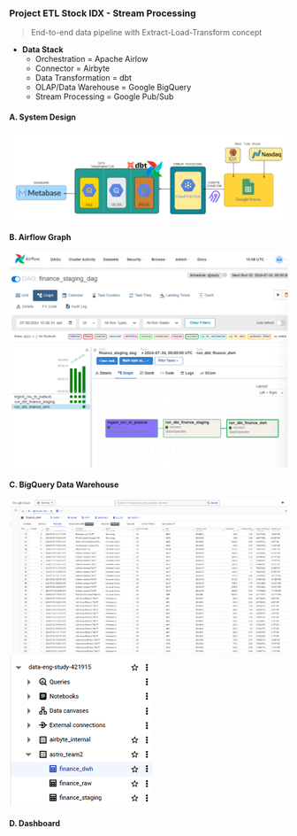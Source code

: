 ### Project ETL Stock IDX - Stream Processing

> End-to-end data pipeline with Extract-Load-Transform concept

- **Data Stack**
  - Orchestration = Apache Airlow
  - Connector = Airbyte
  - Data Transformation = dbt
  - OLAP/Data Warehouse = Google BigQuery
  - Stream Processing = Google Pub/Sub


#### A. System Design
![system_design](./assets/system_design.png)

#### B. Airflow Graph
![flow](./assets/airflow_graph.png)

#### C. BigQuery Data Warehouse
![dwh](./assets/Screenshot_180.png)
![dwh](./assets/bigquery_dwh.png)

#### D. Dashboard
